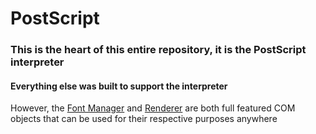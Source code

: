 # PostScript

### This is the heart of this entire repository, it **is** the PostScript interpreter

#### Everything else was built to support the interpreter

However, the [Font Manager](../EnVisioNateW_FontManager) and [Renderer](../EnVisioNateSW_Renderer) are both full featured COM objects that can be used for their respective purposes anywhere
